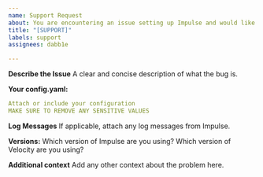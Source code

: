 ```yaml
---
name: Support Request
about: You are encountering an issue setting up Impulse and would like support
title: "[SUPPORT]"
labels: support
assignees: dabb1e

---
```


**Describe the Issue**
A clear and concise description of what the bug is.

**Your config.yaml:**
```yaml
Attach or include your configuration
MAKE SURE TO REMOVE ANY SENSITIVE VALUES
``` 

**Log Messages**
If applicable, attach any log messages from Impulse.

**Versions:**
Which version of Impulse are you using?
Which version of Velocity are you using?

**Additional context**
Add any other context about the problem here.
